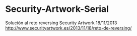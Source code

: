 Security-Artwork-Serial
=======================

Solución al reto reversing Security Artwork 18/11/2013
http://www.securityartwork.es/2013/11/18/reto-de-reversing/
